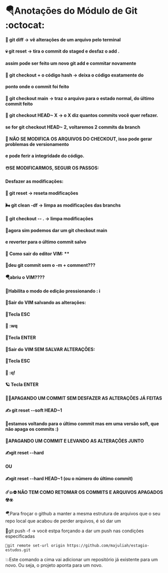# 🪂Anotações do Módulo de Git :octocat:

####  👾 git diff    -> vê alterações de um arquivo pelo terminal

####  💀 git reset   -> tira o commit do staged e desfaz o add .

####  assim pode ser feito um novo git add e commitar novamente

####  🤖 git checkout + o código hash -> deixa o código exatamente do 
####  ponto onde o commit foi feito

####  🎏 git checkout main -> traz o arquivo para o estado normal, do último commit feito

####  🌌 git checkout HEAD~ X -> o X diz quantos commits você quer refazer. 

####  se for git checkout HEAD~ 2, voltaremos 2 commits da branch

####  💫  NÃO SE MODIFICA OS ARQUIVOS DO CHECKOUT, isso pode gerar problemas de versionamento 
#### e pode ferir a integridade do código. 

#### ☃️SE MODIFICARMOS, SEGUIR OS PASSOS:
#### Desfazer as modificações:

#### 🌈 git reset -> reseta modificações
#### 🌬️ git clean -df -> limpa as modificações das branchs
#### 🏯 git checkout -- . -> limpa modificações

#### 🗽agora sim podemos dar um git checkout main
#### e reverter para o último commit salvo



#### 🔮 Como sair do editor VIM: **

#### 🌸deu git commit sem o -m + comment???
#### 🪂abriu o VIM????

#### 🧩Habilita o modo de edição pressionando : i
#### 🧸Sair do VIM salvando as alterações:

#### 🧩Tecla ESC
#### 🕌 :wq
#### 🎡Tecla ENTER

#### 🧮Sair do VIM SEM SALVAR ALTERAÇÕES:

#### 📍Tecla ESC

#### 🍁 :q!

####  🪐 Tecla ENTER



#### 😶‍🌫️APAGANDO UM COMMIT SEM DESFAZER AS ALTERAÇÕES JÁ FEITAS

#### ✍️ git reset --soft HEAD~1

#### 🧯estamos voltando para o último commit mas em uma versão soft, que não apaga os commits :)

#### 🌌APAGANDO UM COMMIT E LEVANDO AS ALTERAÇÕES JUNTO

#### ✍️git reset --hard <hash do commit> 

#### OU

#### ✍️git reset --hard HEAD~1 (ou o número do último commit)

#### ☄️💥⛔ NÃO TEM COMO RETOMAR OS COMMITS E ARQUIVOS APAGADOS ☢️☣️

🪂Para froçar o github a manter a mesma estrutura de arquivos que o seu repo local que acabou de perder arquivos, é só dar um

🚩git push -f -> você estpa forçando a dar um push nas condições especificadas



```
🌌git remote set-url origin https://github.com/majuliah/estagio-estudos.git
```

💥Este comando a cima vai adicionar um repositório já existente para um novo. Ou seja, o projeto aponta para um novo.
